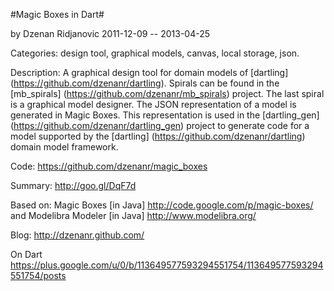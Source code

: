 
#Magic Boxes in Dart#

by Dzenan Ridjanovic
2011-12-09 -- 2013-04-25

Categories: design tool, graphical models, canvas, local storage, json.

Description: A graphical design tool for domain models of 
[dartling] (https://github.com/dzenanr/dartling).
Spirals can be found in the [mb_spirals] (https://github.com/dzenanr/mb_spirals) 
project.
The last spiral is a graphical model designer.
The JSON representation of a model is generated in Magic Boxes. 
This representation is used in the 
[dartling_gen] (https://github.com/dzenanr/dartling_gen) project to 
generate code for a model supported by the
[dartling] (https://github.com/dzenanr/dartling) domain model framework.

Code:
https://github.com/dzenanr/magic_boxes

Summary:
http://goo.gl/DqF7d

Based on:
Magic Boxes [in Java]
http://code.google.com/p/magic-boxes/
and
Modelibra Modeler [in Java]
http://www.modelibra.org/

Blog:
http://dzenanr.github.com/

On Dart
https://plus.google.com/u/0/b/113649577593294551754/113649577593294551754/posts

